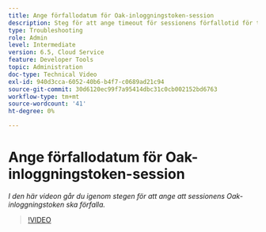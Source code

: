 ```yaml
---
title: Ange förfallodatum för Oak-inloggningstoken-session
description: Steg för att ange timeout för sessionens förfallotid för token för ekningens ursprung
type: Troubleshooting
role: Admin
level: Intermediate
version: 6.5, Cloud Service
feature: Developer Tools
topic: Administration
doc-type: Technical Video
exl-id: 940d3cca-6052-40b6-b4f7-c0689ad21c94
source-git-commit: 30d6120ec99f7a95414dbc31c0cb002152bd6763
workflow-type: tm+mt
source-wordcount: '41'
ht-degree: 0%

---
```


# Ange förfallodatum för Oak-inloggningstoken-session

*I den här videon går du igenom stegen för att ange att sessionens Oak-inloggningstoken ska förfalla.*

>[!VIDEO](https://video.tv.adobe.com/v/335468?quality=12&learn=on)
